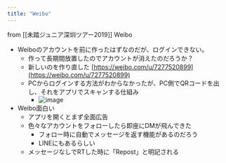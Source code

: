 ```yaml
---
title: "Weibo"
---
```


from [[未踏ジュニア深圳ツアー2019]]
Weibo
- Weiboのアカウントを前に作ったはずなのだが、ログインできない。
    - 作って長期間放置したのでアカウントが消えたのだろうか？
    - 新しいのを作り直した [https://weibo.com/u/7277520899](https://weibo.com/u/7277520899)
    - PCからログインする方法がわからなかったが、PC側でQRコードを出し、それをアプリでスキャンする仕組み
        - ![image](https://gyazo.com/dd26534cb49ce48e2426d5c0f9e6b871/thumb/1000)
- Weibo面白い
    - アプリを開くとまず全面広告
    - 色々なアカウントをフォローしたら即座にDMが飛んできた
        - フォロー時に自動でメッセージを返す機能があるのだろう
        - LINEにもあるらしい
    - メッセージなしでRTした時に「Repost」と明記される
